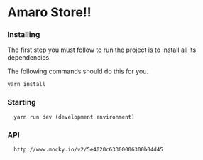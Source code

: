 # Amaro Store!!


### Installing

The first step you must follow to run the project is to install all its dependencies.

The following commands should do this for you.

```
yarn install
```


### Starting
```
  yarn run dev (development environment)
```


### API 

```
  http://www.mocky.io/v2/5e4020c63300006300b04d45
```

